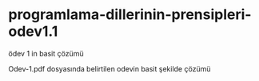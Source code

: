 # programlama-dillerinin-prensipleri-odev1.1
ödev 1 in basit çözümü
 
 
 Odev-1.pdf dosyasında belirtilen odevin basit şekilde çözümü
 
 
